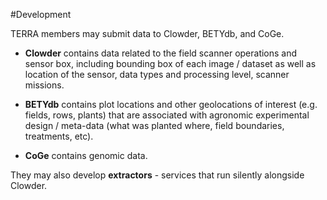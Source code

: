 #Development

TERRA members may submit data to Clowder, BETYdb, and CoGe.  

- **Clowder** contains data related to the field scanner operations and sensor box, including bounding box of each image / dataset as well as location of the sensor, data types and processing level, scanner missions.

- **BETYdb** contains plot locations and other geolocations of interest (e.g. fields, rows, plants) that are associated with agronomic experimental design / meta-data (what was planted where, field boundaries, treatments, etc).

- **CoGe** contains genomic data.

They may also develop **extractors** - services that run silently alongside Clowder.